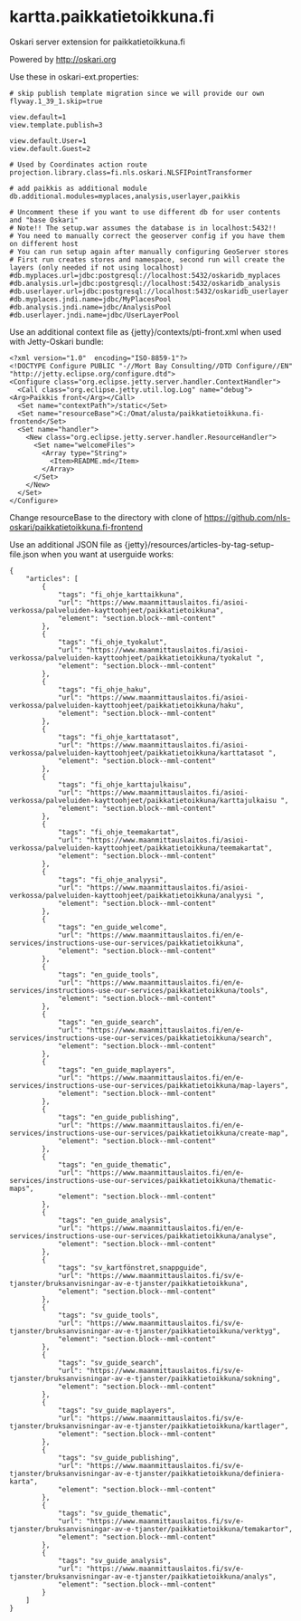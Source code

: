 # kartta.paikkatietoikkuna.fi

Oskari server extension for paikkatietoikkuna.fi

Powered by http://oskari.org

Use these in oskari-ext.properties:

    # skip publish template migration since we will provide our own
    flyway.1_39_1.skip=true

    view.default=1
    view.template.publish=3
    
    view.default.User=1
    view.default.Guest=2
    
    # Used by Coordinates action route
    projection.library.class=fi.nls.oskari.NLSFIPointTransformer

    # add paikkis as additional module
    db.additional.modules=myplaces,analysis,userlayer,paikkis
    
    # Uncomment these if you want to use different db for user contents and "base Oskari"
    # Note!! The setup.war assumes the database is in localhost:5432!!
    # You need to manually correct the geoserver config if you have them on different host
    # You can run setup again after manually configuring GeoServer stores
    # First run creates stores and namespace, second run will create the layers (only needed if not using localhost)
    #db.myplaces.url=jdbc:postgresql://localhost:5432/oskaridb_myplaces
    #db.analysis.url=jdbc:postgresql://localhost:5432/oskaridb_analysis
    #db.userlayer.url=jdbc:postgresql://localhost:5432/oskaridb_userlayer
    #db.myplaces.jndi.name=jdbc/MyPlacesPool
    #db.analysis.jndi.name=jdbc/AnalysisPool
    #db.userlayer.jndi.name=jdbc/UserLayerPool

Use an additional context file as {jetty}/contexts/pti-front.xml when used with Jetty-Oskari bundle:
 
    <?xml version="1.0"  encoding="ISO-8859-1"?>
    <!DOCTYPE Configure PUBLIC "-//Mort Bay Consulting//DTD Configure//EN" "http://jetty.eclipse.org/configure.dtd">
    <Configure class="org.eclipse.jetty.server.handler.ContextHandler">
      <Call class="org.eclipse.jetty.util.log.Log" name="debug"><Arg>Paikkis front</Arg></Call>
      <Set name="contextPath">/static</Set>
      <Set name="resourceBase">C:/Omat/alusta/paikkatietoikkuna.fi-frontend</Set>
      <Set name="handler">
        <New class="org.eclipse.jetty.server.handler.ResourceHandler">
          <Set name="welcomeFiles">
            <Array type="String">
              <Item>README.md</Item>
            </Array>
          </Set>
        </New>
      </Set>
    </Configure>
    
Change resourceBase to the directory with clone of https://github.com/nls-oskari/paikkatietoikkuna.fi-frontend

Use an additional JSON file as {jetty}/resources/articles-by-tag-setup-file.json when you want at userguide works:

	{
	    "articles": [
	        {
	            "tags": "fi_ohje_karttaikkuna",
	            "url": "https://www.maanmittauslaitos.fi/asioi-verkossa/palveluiden-kayttoohjeet/paikkatietoikkuna",
	            "element": "section.block--mml-content"
	        },
	        {
	            "tags": "fi_ohje_tyokalut",
	            "url": "https://www.maanmittauslaitos.fi/asioi-verkossa/palveluiden-kayttoohjeet/paikkatietoikkuna/tyokalut ",
	            "element": "section.block--mml-content"
	        },
	        {
	            "tags": "fi_ohje_haku",
	            "url": "https://www.maanmittauslaitos.fi/asioi-verkossa/palveluiden-kayttoohjeet/paikkatietoikkuna/haku",
	            "element": "section.block--mml-content"
	        },
	        {
	            "tags": "fi_ohje_karttatasot",
	            "url": "https://www.maanmittauslaitos.fi/asioi-verkossa/palveluiden-kayttoohjeet/paikkatietoikkuna/karttatasot ",
	            "element": "section.block--mml-content"
	        },
	        {
	            "tags": "fi_ohje_karttajulkaisu",
	            "url": "https://www.maanmittauslaitos.fi/asioi-verkossa/palveluiden-kayttoohjeet/paikkatietoikkuna/karttajulkaisu ",
	            "element": "section.block--mml-content"
	        },
	        {
	            "tags": "fi_ohje_teemakartat",
	            "url": "https://www.maanmittauslaitos.fi/asioi-verkossa/palveluiden-kayttoohjeet/paikkatietoikkuna/teemakartat",
	            "element": "section.block--mml-content"
	        },
	        {
	            "tags": "fi_ohje_analyysi",
	            "url": "https://www.maanmittauslaitos.fi/asioi-verkossa/palveluiden-kayttoohjeet/paikkatietoikkuna/analyysi ",
	            "element": "section.block--mml-content"
	        },
	        {
	            "tags": "en_guide_welcome",
	            "url": "https://www.maanmittauslaitos.fi/en/e-services/instructions-use-our-services/paikkatietoikkuna",
	            "element": "section.block--mml-content"
	        },
	        {
	            "tags": "en_guide_tools",
	            "url": "https://www.maanmittauslaitos.fi/en/e-services/instructions-use-our-services/paikkatietoikkuna/tools",
	            "element": "section.block--mml-content"
	        },
	        {
	            "tags": "en_guide_search",
	            "url": "https://www.maanmittauslaitos.fi/en/e-services/instructions-use-our-services/paikkatietoikkuna/search",
	            "element": "section.block--mml-content"
	        },
	        {
	            "tags": "en_guide_maplayers",
	            "url": "https://www.maanmittauslaitos.fi/en/e-services/instructions-use-our-services/paikkatietoikkuna/map-layers",
	            "element": "section.block--mml-content"
	        },
	        {
	            "tags": "en_guide_publishing",
	            "url": "https://www.maanmittauslaitos.fi/en/e-services/instructions-use-our-services/paikkatietoikkuna/create-map",
	            "element": "section.block--mml-content"
	        },
	        {
	            "tags": "en_guide_thematic",
	            "url": "https://www.maanmittauslaitos.fi/en/e-services/instructions-use-our-services/paikkatietoikkuna/thematic-maps",
	            "element": "section.block--mml-content"
	        },
	        {
	            "tags": "en_guide_analysis",
	            "url": "https://www.maanmittauslaitos.fi/en/e-services/instructions-use-our-services/paikkatietoikkuna/analyse",
	            "element": "section.block--mml-content"
	        },
	        {
	            "tags": "sv_kartfönstret,snappguide",
	            "url": "https://www.maanmittauslaitos.fi/sv/e-tjanster/bruksanvisningar-av-e-tjanster/paikkatietoikkuna",
	            "element": "section.block--mml-content"
	        },
	        {
	            "tags": "sv_guide_tools",
	            "url": "https://www.maanmittauslaitos.fi/sv/e-tjanster/bruksanvisningar-av-e-tjanster/paikkatietoikkuna/verktyg",
	            "element": "section.block--mml-content"
	        },
	        {
	            "tags": "sv_guide_search",
	            "url": "https://www.maanmittauslaitos.fi/sv/e-tjanster/bruksanvisningar-av-e-tjanster/paikkatietoikkuna/sokning",
	            "element": "section.block--mml-content"
	        },
	        {
	            "tags": "sv_guide_maplayers",
	            "url": "https://www.maanmittauslaitos.fi/sv/e-tjanster/bruksanvisningar-av-e-tjanster/paikkatietoikkuna/kartlager",
	            "element": "section.block--mml-content"
	        },
	        {
	            "tags": "sv_guide_publishing",
	            "url": "https://www.maanmittauslaitos.fi/sv/e-tjanster/bruksanvisningar-av-e-tjanster/paikkatietoikkuna/definiera-karta",
	            "element": "section.block--mml-content"
	        },
	        {
	            "tags": "sv_guide_thematic",
	            "url": "https://www.maanmittauslaitos.fi/sv/e-tjanster/bruksanvisningar-av-e-tjanster/paikkatietoikkuna/temakartor",
	            "element": "section.block--mml-content"
	        },
	        {
	            "tags": "sv_guide_analysis",
	            "url": "https://www.maanmittauslaitos.fi/sv/e-tjanster/bruksanvisningar-av-e-tjanster/paikkatietoikkuna/analys",
	            "element": "section.block--mml-content"
	        }
	    ]
	}
 